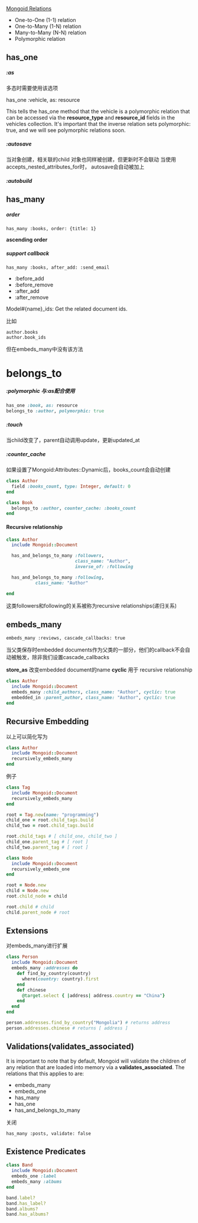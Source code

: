 [Mongoid Relations](http://mongoid.org/en/mongoid/docs/relations.html)
* One-to-One (1-1) relation
* One-to-Many (1-N) relation
* Many-to-Many (N-N) relation
* Polymorphic relation

## has_one

##### :as
多态时需要使用该选项

has_one :vehicle, as: resource

This tells the has_one method that the vehicle is a polymorphic relation that can be accessed via the **resource_type** and **resource_id** fields in the vehicles collection. It's important that the inverse relation sets polymorphic: true, and we will see polymorphic relations soon.

##### :autosave
当对象创建，相关联的child 对象也同样被创建，但更新时不会联动
当使用accepts_nested_attributes_for时， autosave会自动被加上

##### :autobuild


## has_many
##### order
```
has_many :books, order: {title: 1}
```
**ascending order**

##### support callback
```
has_many :books, after_add: :send_email
```

* :before_add
* :before_remove
* :after_add
* :after_remove

Model#{name}_ids: Get the related document ids.

比如
```
author.books
author.book_ids
```
但在embeds_many中没有该方法


# belongs_to
##### :polymorphic 与:as配合使用
```ruby
has_one :book, as: resource
belongs_to :author, polymorphic: true
```

##### :touch
当child改变了，parent自动调用update，更新updated_at

##### :counter_cache
如果设置了Mongoid:Attributes::Dynamic后，books_count会自动创建
```ruby
class Author
  field :books_count, type: Integer, default: 0
end

class Book
  belongs_to :author, counter_cache: :books_count
end
```

#### Recursive relationship
```ruby
class Author
  include Mongoid::Document

  has_and_belongs_to_many :followers, 
                          class_name: "Author",
                          inverse_of: :following

  has_and_belongs_to_many :following, 
           class_name: "Author"

end
```
这类followers和following的关系被称为recursive relationships(递归关系)


## embeds_many
```
embeds_many :reviews, cascade_callbacks: true
```
当父类保存时embedded documents作为父类的一部分，他们的callback不会自动被触发，除非我们设置cascade_callbacks

**store_as** 改变embedded document的name
**cyclic** 用于 recursive relationship
```ruby
class Author
  include Mongoid::Document
  embeds_many :child_authors, class_name: "Author", cyclic: true
  embedded_in :parent_author, class_name: "Author", cyclic: true
end
```

## Recursive Embedding
以上可以简化写为 
```ruby
class Author
  include Mongoid::Document
  recursively_embeds_many
end
```
例子
```ruby
class Tag
  include Mongoid::Document
  recursively_embeds_many
end

root = Tag.new(name: "programming")
child_one = root.child_tags.build
child_two = root.child_tags.build

root.child_tags # [ child_one, child_two ]
child_one.parent_tag # [ root ]
child_two.parent_tag # [ root ]

class Node
  include Mongoid::Document
  recursively_embeds_one
end

root = Node.new
child = Node.new
root.child_node = child

root.child # child
child.parent_node # root
```


## Extensions
对embeds_many进行扩展

```ruby
class Person
  include Mongoid::Document
  embeds_many :addresses do
    def find_by_country(country)
      where(country: country).first
    end
    def chinese
      @target.select { |address| address.country == "China"}
    end
  end
end

person.addresses.find_by_country("Mongolia") # returns address
person.addresses.chinese # returns [ address ]
```

## Validations(validates_associated)
It is important to note that by default, Mongoid will validate the children of any relation that are loaded into memory via a **validates_associated**. The relations that this applies to are:

* embeds_many
* embeds_one
* has_many
* has_one
* has_and_belongs_to_many

关闭
```
has_many :posts, validate: false
```

## Existence Predicates
```ruby
class Band
  include Mongoid::Document
  embeds_one :label
  embeds_many :albums
end

band.label?
band.has_label?
band.albums?
band.has_albums?
```
